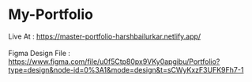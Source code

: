 # My-Portfolio
Live At : https://master-portfolio-harshbailurkar.netlify.app/ <br/> <br/>
Figma Design File : https://www.figma.com/file/u0f5Ctp80px9VKy0apgibu/Portfolio?type=design&node-id=0%3A1&mode=design&t=sCWyKxzF3UFK9Fh7-1
